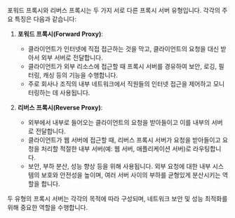 포워드 프록시와 리버스 프록시는 두 가지 서로 다른 프록시 서버 유형입니다. 각각의 주요 특징은 다음과 같습니다:

1. **포워드 프록시(Forward Proxy)**:
    - 클라이언트가 인터넷에 직접 접근하는 것을 막고, 클라이언트의 요청을 대신 받아서 외부 서버로 전달합니다.
    - 클라이언트가 외부 리소스에 접근할 때 프록시 서버를 경유하여 보안, 로깅, 필터링, 캐싱 등의 기능을 수행합니다.
    - 주로 회사나 조직의 내부 네트워크에서 직원들의 인터넷 접근을 제어하고 모니터링하는 데 사용됩니다.

2. **리버스 프록시(Reverse Proxy)**:
    - 외부에서 내부로 들어오는 클라이언트의 요청을 받아들이고 이를 내부의 서버로 전달합니다.
    - 클라이언트가 웹 서버에 접근할 때, 리버스 프록시 서버가 요청을 받아들이고 요청을 처리할 적절한 내부 서버(예: 웹 서버, 애플리케이션 서버)로 라우팅합니다.
    - 보안, 부하 분산, 성능 향상 등을 위해 사용됩니다. 외부 요청에 대한 내부 시스템의 보호와 안전성을 높이며, 여러 서버 사이의 부하를 균형있게 분산시키는 역할을 합니다.

두 유형의 프록시 서버는 각각의 목적에 따라 구성되며, 네트워크 보안 및 성능 최적화를 위해 중요한 역할을 수행합니다.
